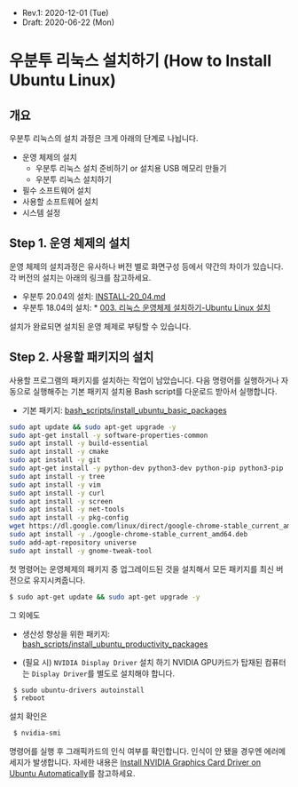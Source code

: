 * Rev.1: 2020-12-01 (Tue)
* Draft: 2020-06-22 (Mon)

# 우분투 리눅스 설치하기 (How to Install Ubuntu Linux)
## 개요
우분투 리눅스의 설치 과정은 크게 아래의 단계로 나뉩니다.

* 운영 체제의 설치
  * 우분투 리눅스 설치 준비하기 or 설치용 USB 메모리 만들기
  * 우분투 리눅스 설치하기
* 필수 소프트웨어 설치
* 사용할 소프트웨어 설치
* 시스템 설정

## Step 1. 운영 체제의 설치
운영 체제의 설치과정은 유사하나 버전 별로 화면구성 등에서 약간의 차이가 있습니다. 각 버전의 설치는 아래의 링크를 참고하세요.
* 우분투 20.04의 설치: [INSTALL-20_04.md](INSTALL-20_04.md)
* 우분투 18.04의 설치: * [003. 리눅스 운영체제 설치하기-Ubuntu Linux 설치](https://m.blog.naver.com/PostView.nhn?blogId=aimldl&logNo=221478627994&referrerCode=0&searchKeyword=linux)

설치가 완료되면 설치된 운영 체제로 부팅할 수 있습니다.

## Step 2. 사용할 패키지의 설치
사용할 프로그램의 패키지를 설치하는 작업이 남았습니다. 다음 명령어를 실행하거나 자동으로 실행해주는 기본 패키지 설치용 Bash script를 다운로드 받아서 실행합니다.
* 기본 패키지: [bash_scripts/install_ubuntu_basic_packages](./bash_scripts/install_ubuntu_basic_packages)

```bash
sudo apt update && sudo apt-get upgrade -y
sudo apt-get install -y software-properties-common
sudo apt install -y build-essential
sudo apt install -y cmake
sudo apt install -y git
sudo apt-get install -y python-dev python3-dev python-pip python3-pip
sudo apt install -y tree
sudo apt install -y vim
sudo apt install -y curl
sudo apt install -y screen
sudo apt install -y net-tools
sudo apt install -y pkg-config
wget https://dl.google.com/linux/direct/google-chrome-stable_current_amd64.deb
sudo apt install -y ./google-chrome-stable_current_amd64.deb
sudo add-apt-repository universe
sudo apt install -y gnome-tweak-tool
```

첫 명령어는 운영체제의 패키지 중 업그레이드된 것을 설치해서 모든 패키지를 최신 버전으로 유지시켜줍니다.
```bash
$ sudo apt-get update && sudo apt-get upgrade -y
```

그 외에도
* 생산성 향상을 위한 패키지: [bash_scripts/install_ubuntu_productivity_packages](bash_scripts/install_ubuntu_productivity_packages)

* (필요 시) `NVIDIA Display Driver` 설치 하기 
NVIDIA GPU카드가 탑재된 컴퓨터는 `Display Driver`를 별도로 설치해야 합니다.
```bash
 $ sudo ubuntu-drivers autoinstall
 $ reboot
```
설치 확인은
```bash
 $ nvidia-smi
```
명령어를 실행 후 그래픽카드의 인식 여부를 확인합니다. 인식이 안 됐을 경우엔 에러메세지가 발생합니다. 자세한 내용은 [Install NVIDIA Graphics Card Driver on Ubuntu Automatically](../technical_skills/computing_environments/gpgpu/how_to/install_nvidia_graphics_card_driver_automatically.md)를 참고하세요.
